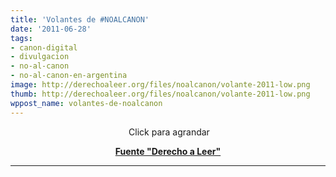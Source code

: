 ```yaml
---
title: 'Volantes de #NOALCANON'
date: '2011-06-28'
tags:
- canon-digital
- divulgacion
- no-al-canon
- no-al-canon-en-argentina
image: http://derechoaleer.org/files/noalcanon/volante-2011-low.png
thumb: http://derechoaleer.org/files/noalcanon/volante-2011-low.png
wppost_name: volantes-de-noalcanon
---
```


<p style="text-align: center;"><img src="http://derechoaleer.org/files/noalcanon/volante-2011-low.png" alt="" /> Click para agrandar</p>
<p style="text-align: center;"><strong><a href="http://derechoaleer.org/2011/06/hoy-se-trata-en-el-senado-el-canon-digital.html/#comments" target="_blank">Fuente "Derecho a Leer"</a></strong></p>


<hr />

&nbsp;
